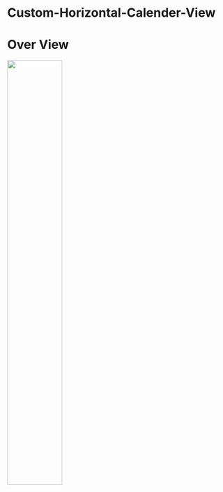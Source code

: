 # Custom-Horizontal-Calender-View

# Over View

<img src="![Screenrecorder-2022-03-09-00-02-34-664_2](https://user-images.githubusercontent.com/48696824/157301796-25eb5092-f07a-4490-9dc8-2f15f2a4cdab.gif)" width=50% height=50%>


